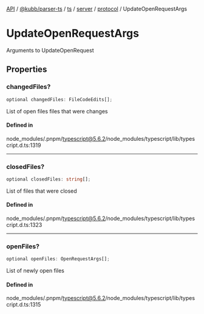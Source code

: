 [API](../../../../../../../../../packages.md) / [@kubb/parser-ts](../../../../../../../index.md) / [ts](../../../../../index.md) / [server](../../../index.md) / [protocol](../index.md) / UpdateOpenRequestArgs

# UpdateOpenRequestArgs

Arguments to UpdateOpenRequest

## Properties

### changedFiles?

```ts
optional changedFiles: FileCodeEdits[];
```

List of open files files that were changes

#### Defined in

node\_modules/.pnpm/typescript@5.6.2/node\_modules/typescript/lib/typescript.d.ts:1319

***

### closedFiles?

```ts
optional closedFiles: string[];
```

List of files that were closed

#### Defined in

node\_modules/.pnpm/typescript@5.6.2/node\_modules/typescript/lib/typescript.d.ts:1323

***

### openFiles?

```ts
optional openFiles: OpenRequestArgs[];
```

List of newly open files

#### Defined in

node\_modules/.pnpm/typescript@5.6.2/node\_modules/typescript/lib/typescript.d.ts:1315
